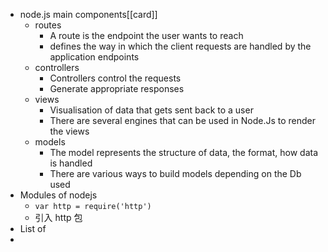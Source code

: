 - node.js main components[[card]]
	- routes
		- A route is the endpoint the user wants to reach
		- defines the way in which the client requests are handled by the 
		  application endpoints
	- controllers
		- Controllers control the requests
		- Generate appropriate responses
	- views
		- Visualisation of data that gets sent back to a user
		- There are several engines that can be used in Node.Js to 
		  render the views
	- models
		- The model represents the structure of data, the format, how 
		  data is handled
		- There are various ways to build models depending on the Db 
		  used
- Modules of nodejs
	- `var http = require('http')`
	- 引入 http 包
- List of
-